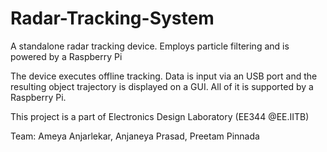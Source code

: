 # Radar-Tracking-System
A standalone radar tracking device. Employs particle filtering and is powered by a Raspberry Pi   

The device executes offline tracking. Data is input via an USB port and the resulting object trajectory is displayed on a GUI. All of it is supported by a Raspberry Pi. 

This project is a part of Electronics Design Laboratory (EE344 @EE.IITB)

Team: Ameya Anjarlekar, Anjaneya Prasad, Preetam Pinnada
